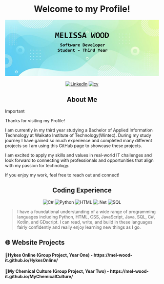 <h1 align="center"> Welcome to my Profile! </h1>

![Banner](https://github.com/Mel-Wood-IT/Mel-Wood-IT/blob/main/GithubBanner.png)

<p align="center">
    <a href="https://www.linkedin.com/in/melissa-wood-251b84320/" title="LinkedIn">
    <img src="https://img.shields.io/badge/LinkedIn-0077B5?style=for-the-badge&logo=linkedin&logoColor=white" alt="LinkedIn"></a>  
  <a href="https://github.com/Mel-Wood-IT/CV/blob/main/CV%20-%20Melissa%20Wood.pdf" title="cv">
  <img src="https://img.shields.io/badge/Resume-666666?style=for-the-badge&logo=microsoft&logoColor=white"   alt="cv"></a> 
</p>

<h2 align="center"> About Me </h2>

> [!IMPORTANT]
> Thanks for visiting my Profile!
> 
> I am currently in my third year studying a Bachelor of Applied Information Technology at Waikato Institute of
> Technology(Wintec). During my study journey I have gained so much experience and completed many different projects so I am
> using this GitHub page to showcase these projects.
>
> I am excited to apply my skills and values in real-world IT challenges and look forward to connecting with professionals and
> opportunities that align with my passion for technology.
>
> If you enjoy my work, feel free to reach out and connect!


<h2 align="center"> Coding Experience </h2>
<p align="center">
  <img src="https://img.shields.io/badge/C%23-239120?style=for-the-badge&logo=c-sharp&logoColor=white" alt="C#">
  <img src="https://img.shields.io/badge/Python-3776AB?style=for-the-badge&logo=python&logoColor=white" alt="Python">
  <img src="https://img.shields.io/badge/HTML-239120?style=for-the-badge&logo=html5&logoColor=white" alt="HTML">
  <img src="https://img.shields.io/badge/.NET-5C2D91?style=for-the-badge&logo=.net&logoColor=white" alt=".Net">
  <img src="https://img.shields.io/badge/Microsoft_SQL_Server-CC2927?style=for-the-badge&logo=microsoft-sql-server&logoColor=white" alt="SQL">
</p>

> I have a foundational understanding of a wide range of programming languages including Python, HTML, CSS, JavaScript,
> Java, SQL, C#, Kotlin, and GDscript. I can read, write, and build in these languages fairly confidently and really enjoy
> learning new things as I go.

<h2>🌐 Website Projects</h2>
<h4>🔹Hykes Online (Group Project, Year One) - https://mel-wood-it.github.io/HykesOnline/</h4>
<h4>🔹My Chemical Culture (Group Project, Year Two) - https://mel-wood-it.github.io/MyChemicalCulture/</h4>


